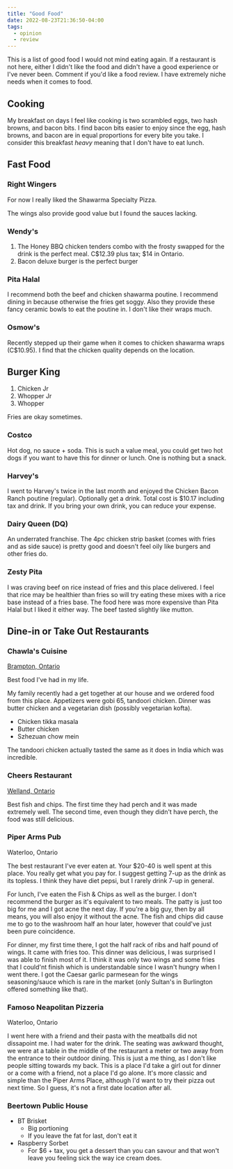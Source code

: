 ```yaml
---
title: "Good Food"
date: 2022-08-23T21:36:50-04:00
tags:
  - opinion
  - review
---
```


This is a list of good food I would not mind eating again.
If a restaurant is not here, either I didn't like the food and didn't have a good experience
or I've never been. Comment if you'd like a food review. I have extremely niche needs
when it comes to food.

## Cooking

My breakfast on days I feel like cooking is two scrambled eggs, two hash browns, and bacon bits.
I find bacon bits easier to enjoy since the egg, hash browns, and bacon are in equal proportions
for every bite you take. I consider this breakfast *heavy* meaning that I don't have to eat lunch.

## Fast Food

### Right Wingers

For now I really liked the Shawarma Specialty Pizza.

The wings also provide good value but I found the sauces lacking.

### Wendy's

1. The Honey BBQ chicken tenders combo with the frosty swapped for the drink is the perfect meal. C$12.39 plus tax; $14 in Ontario.
2. Bacon deluxe burger is the perfect burger

### Pita Halal

I recommend both the beef and chicken shawarma poutine. I recommend dining in because otherwise the fries get soggy. Also they provide these fancy ceramic bowls to eat the poutine in. I don't like their wraps much.

### Osmow's

Recently stepped up their game when it comes to chicken shawarma wraps (C$10.95). I find that the chicken quality depends on the location.

## Burger King

1. Chicken Jr
2. Whopper Jr
3. Whopper

Fries are okay sometimes.

### Costco

Hot dog, no sauce + soda. This is such a value meal, you could
get two hot dogs if you want to have this for dinner or lunch. One is nothing
but a snack.

### Harvey's

I went to Harvey's twice in the last month and enjoyed the Chicken Bacon Ranch poutine (regular).
Optionally get a drink. Total cost is $10.17 including tax and drink. If you bring your own
drink, you can reduce your expense.

### Dairy Queen (DQ)

An underrated franchise. The 4pc chicken strip basket (comes with fries and as side sauce) is pretty good
and doesn't feel oily like burgers and other fries do.

### Zesty Pita

I was craving beef on rice instead of fries and this place delivered. I feel that rice may be healthier than fries
so will try eating these mixes with a rice base instead of a fries base. The food here was more expensive than Pita Halal
but I liked it either way. The beef tasted slightly like mutton.

## Dine-in or Take Out Restaurants

### Chawla's Cuisine

[Brampton, Ontario](https://www.chawlascuisine.com/menus)

Best food I've had in my life.

My family recently had a get together at our house and we ordered food from this place. Appetizers were
gobi 65, tandoori chicken. Dinner was butter chicken and a vegetarian dish (possibly vegetarian kofta).

- Chicken tikka masala
- Butter chicken
- Szhezuan chow mein

The tandoori chicken actually tasted the same as it does in India which was incredible.

### Cheers Restaurant

[Welland, Ontario](www.cheerswelland.com)

Best fish and chips. The first time they had perch and it was made extremely well.
The second time, even though they didn't have perch, the food was still delicious.

### Piper Arms Pub

Waterloo, Ontario

The best restaurant I've ever eaten at. Your $20-40 is well spent at this place. You really get
what you pay for. I suggest getting 7-up as the drink as its topless. I think they have diet pepsi,
but I rarely drink 7-up in general.

For lunch, I've eaten the Fish & Chips as well as the burger. I don't recommend the burger as it's equivalent to
two meals. The patty is just too big for me and I got acne the next day. If you're a big guy, then by all means,
you will also enjoy it without the acne. The fish and chips did cause me to go to the washroom half an hour later, however
that could've just been pure coincidence.

For dinner, my first time there, I got the half rack of ribs and half pound of wings. It came with fries too. This
dinner was delicious, I was surprised I was able to finish most of it. I think it was only two wings and some
fries that I could'nt finish which is understandable since I wasn't hungry when I went there. I got the Caesar garlic
parmesean for the wings seasoning/sauce which is rare in the market (only Sultan's in Burlington offered something like that).

### Famoso Neapolitan Pizzeria

Waterloo, Ontario

I went here with a friend and their pasta with the meatballs did not dissapoint me. I had water for the drink.
The seating was awkward thought, we were at a table in the middle of the restaurant a meter or two away from the entrance
to their outdoor dining. This is just a me thing, as I don't like people sitting towards my back. This is a place I'd take
a girl out for dinner or a come with a friend, not a place I'd go alone. It's more classic and simple than the Piper Arms Place,
although I'd want to try their pizza out next time. So I guess, it's not a first date location after all.

### Beertown Public House

- BT Brisket
  - Big portioning
  - If you leave the fat for last, don't eat it
- Raspberry Sorbet
  - For $6 + tax, you get a dessert than you can savour and that won't leave you feeling sick the way ice cream does.
